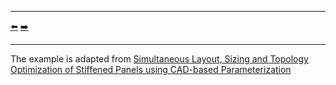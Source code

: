 ***
[⬅️](../002/README.md "Previous example")
[➡️](../004/README.md "Next example")
***

The example is adapted from [Simultaneous Layout, Sizing and Topology Optimization of Stiffened Panels using CAD-based Parameterization](http://dx.doi.org/10.2514/6.2023-1090)
